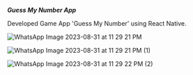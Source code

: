 ***Guess My Number App***

Developed Game App 'Guess My Number' using React Native.

![WhatsApp Image 2023-08-31 at 11 29 21 PM](https://github.com/paragpatil4/guess-my-number-app/assets/98542894/0342b686-fb88-46af-8569-1908c6ca2f44)

![WhatsApp Image 2023-08-31 at 11 29 21 PM (1)](https://github.com/paragpatil4/guess-my-number-app/assets/98542894/57ee1d66-ba2f-44ac-81a4-5b6776dd349b)

![WhatsApp Image 2023-08-31 at 11 29 22 PM (2)](https://github.com/paragpatil4/guess-my-number-app/assets/98542894/93a41e7b-a661-4326-86d3-3ddc4a6b1033)
